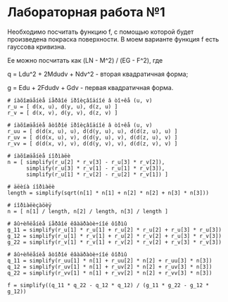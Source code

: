 # Лабораторная работа №1

Необходимо посчитать функцию f, с помощью которой будет произведена покраска поверхности.
В моем варианте функция f есть гауссова кривизна.

Ее можно посчитать как (LN - M^2) / (EG - F^2), где

q = Ldu^2 + 2Mdudv + Ndv^2 - вторая квадратичная форма;

g = Edu + 2Fdudv + Gdv - первая квадратичная форма.

```
# íàõîæäåíèå ïåðâîé ïðîèçâîäíîé â òî÷êå (u, v)
r_u = [ d(x, u), d(y, u), d(z, u) ]
r_v = [ d(x, v), d(y, v), d(z, v) ]

# íàõîæäåíèå âòîðîé ïðîèçâîäíîé â òî÷êå (u, v)
r_uu = [ d(d(x, u), u), d(d(y, u), u), d(d(z, u), u) ]
r_uv = [ d(d(x, u), v), d(d(y, u), v), d(d(z, u), v) ]
r_vv = [ d(d(x, v), v), d(d(y, v), v), d(d(z, v), v) ]

# íàõîæäåíèå íîðìàëè
n = [ simplify(r_u[2] * r_v[3] - r_u[3] * r_v[2]),
      simplify(r_u[3] * r_v[1] - r_u[1] * r_v[3]),
      simplify(r_u[1] * r_v[2] - r_u[2] * r_v[1]) ]

# äëèíà íîðìàëè
length = simplify(sqrt(n[1] * n[1] + n[2] * n[2] + n[3] * n[3]))

# íîðìàëèçàöèÿ
n = [ n[1] / length, n[2] / length, n[3] / length ]

# âû÷èñëåíèå ïåðâîé êâàäðàòè÷íîé ôîðìû
g_11 = simplify(r_u[1] * r_u[1] + r_u[2] * r_u[2] + r_u[3] * r_u[3])
g_12 = simplify(r_u[1] * r_v[1] + r_u[2] * r_v[2] + r_u[3] * r_v[3])
g_22 = simplify(r_v[1] * r_v[1] + r_v[2] * r_v[2] + r_v[3] * r_v[3])

# âû÷èñëåíèå âòîðîé êâàäðàòè÷íîé ôîðìû
q_11 = simplify(r_uu[1] * n[1] + r_uu[2] * n[2] + r_uu[3] * n[3])
q_12 = simplify(r_uv[1] * n[1] + r_uv[2] * n[2] + r_uv[3] * n[3])
q_22 = simplify(r_vv[1] * n[1] + r_vv[2] * n[2] + r_vv[3] * n[3])

f = simplify((q_11 * q_22 - q_12 * q_12) / (g_11 * g_22 - g_12 * g_12))
```